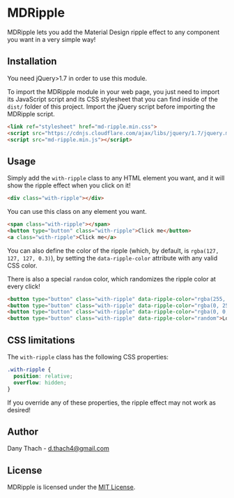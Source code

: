 # MDRipple

MDRipple lets you add the Material Design ripple effect to any component you
want in a very simple way!

## Installation

You need jQuery>1.7 in order to use this module.

To import the MDRipple module in your web page, you just need to import its
JavaScript script and its CSS stylesheet that you can find inside of the `dist/`
folder of this project. Import the jQuery script before importing the MDRipple
script.

```HTML
<link ref="stylesheet" href="md-ripple.min.css">
<script src="https://cdnjs.cloudflare.com/ajax/libs/jquery/1.7/jquery.min.js"></script>
<script src="md-ripple.min.js"></script>
```

## Usage

Simply add the `with-ripple` class to any HTML element you want, and it will
show the ripple effect when you click on it!

```HTML
<div class="with-ripple"></div>
```

You can use this class on any element you want.

```HTML
<span class="with-ripple"></span>
<button type="button" class="with-ripple">Click me</button>
<a class="with-ripple">Click me</a>
```

You can also define the color of the ripple (which, by default, is
`rgba(127, 127, 127, 0.3)`), by setting the `data-ripple-color` attribute with
any valid CSS color.

There is also a special `random` color, which randomizes the ripple color at
every click!

```HTML
<button type="button" class="with-ripple" data-ripple-color="rgba(255, 0, 0, 0.3)">Look at my red ripple</button>
<button type="button" class="with-ripple" data-ripple-color="rgba(0, 255, 0, 0.3)">Look at my green ripple</button>
<button type="button" class="with-ripple" data-ripple-color="rgba(0, 0, 255, 0.3)">Look at my blue ripple</button>
<button type="button" class="with-ripple" data-ripple-color="random">Look at my randomized ripple</button>
```

## CSS limitations

The `with-ripple` class has the following CSS properties:

```CSS
.with-ripple {
  position: relative;
  overflow: hidden;
}
```

If you override any of these properties, the ripple effect may not work as
desired!

## Author

Dany Thach - <d.thach4@gmail.com>

## License

MDRipple is licensed under the [MIT License](License).